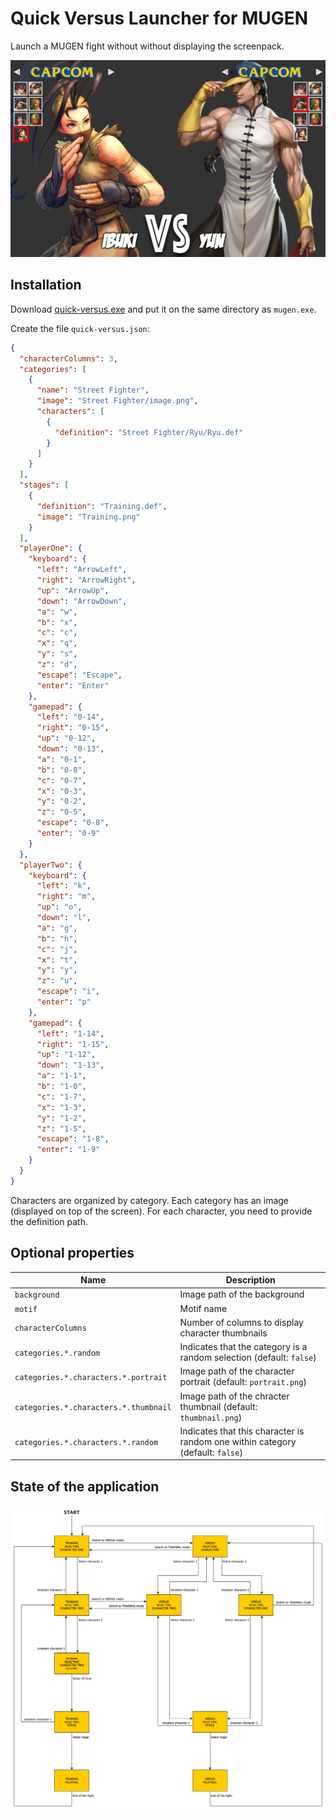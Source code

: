 Quick Versus Launcher for MUGEN
===============================

Launch a MUGEN fight without without displaying the screenpack.

[![Video](./docs/screenshot-1.png)](https://youtu.be/eT1mzleNcB4)

Installation
------------

Download [quick-versus.exe](https://github.com/mugen-launcher/quick-versus/releases/latest/download/quick-versus.exe) and put it on the same directory as `mugen.exe`.

Create the file `quick-versus.json`:

```json
{
  "characterColumns": 3,
  "categories": [
    {
      "name": "Street Fighter",
      "image": "Street Fighter/image.png",
      "characters": [
        {
          "definition": "Street Fighter/Ryu/Ryu.def"
        }
      ]
    }
  ],
  "stages": [
    {
      "definition": "Training.def",
      "image": "Training.png"
    }
  ],
  "playerOne": {
    "keyboard": {
      "left": "ArrowLeft",
      "right": "ArrowRight",
      "up": "ArrowUp",
      "down": "ArrowDown",
      "a": "w",
      "b": "x",
      "c": "c",
      "x": "q",
      "y": "s",
      "z": "d",
      "escape": "Escape",
      "enter": "Enter"
    },
    "gamepad": {
      "left": "0-14",
      "right": "0-15",
      "up": "0-12",
      "down": "0-13",
      "a": "0-1",
      "b": "0-0",
      "c": "0-7",
      "x": "0-3",
      "y": "0-2",
      "z": "0-5",
      "escape": "0-8",
      "enter": "0-9"
    }
  },
  "playerTwo": {
    "keyboard": {
      "left": "k",
      "right": "m",
      "up": "o",
      "down": "l",
      "a": "g",
      "b": "h",
      "c": "j",
      "x": "t",
      "y": "y",
      "z": "u",
      "escape": "i",
      "enter": "p"
    },
    "gamepad": {
      "left": "1-14",
      "right": "1-15",
      "up": "1-12",
      "down": "1-13",
      "a": "1-1",
      "b": "1-0",
      "c": "1-7",
      "x": "1-3",
      "y": "1-2",
      "z": "1-5",
      "escape": "1-8",
      "enter": "1-9"
    }
  }
}
```

Characters are organized by category.
Each category has an image (displayed on top of the screen).
For each character, you need to provide the definition path.

Optional properties
-------------------

| Name | Description |
| ---- | ----------- |
| `background` | Image path of the background |
| `motif` | Motif name |
| `characterColumns` | Number of columns to display character thumbnails |
| `categories.*.random` | Indicates that the category is a random selection (default: `false`) |
| `categories.*.characters.*.portrait` | Image path of the character portrait (default: `portrait.png`) |
| `categories.*.characters.*.thumbnail` | Image path of the chracter thumbnail (default: `thumbnail.png`) |
| `categories.*.characters.*.random` | Indicates that this character is random one within category (default: `false`) |

State of the application
------------------------

![States](./docs/state-machine.png)
